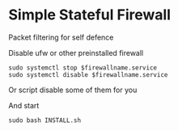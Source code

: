 # Simple Stateful Firewall
Packet filtering for self defence
 
Disable ufw or other preinstalled firewall
```
sudo systemctl stop $firewallname.service
sudo systemctl disable $firewallname.service

```

Or script disable some of them for you

And start

```
sudo bash INSTALL.sh
```
